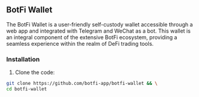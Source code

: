 ## BotFi Wallet
The BotFi Wallet is a user-friendly self-custody wallet accessible through a web app and integrated with Telegram and WeChat as a bot. This wallet is an integral component of the extensive BotFi ecosystem, providing a seamless experience within the realm of DeFi trading tools.

### Installation

1. Clone the code:
```sh 
git clone https://github.com/botfi-app/botfi-wallet && \
cd botfi-wallet
```


